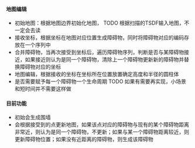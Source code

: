 #### 地图编辑

* 初始地图：根据地图边界初始化地图， TODO 根据扫描的TSDF输入地图，不一定会去读
* 接收坐标，根据坐标在地图对应位置生成障碍物，同时将障碍物对应的编码存放在一个序列中
* 合并障碍物，当再次接受到坐标后，遍历障碍物序列，判断是否与某障碍物接近，如果接近则认为是同一个障碍物，清除上一个障碍物更新新的障碍物并替换障碍物对应的坐标
* 地图编辑，根据接收的坐标在坐标所在位置放置确定高度和半径的圆柱体
* 是否需要赋予每一个障碍物一个生命周期 TODO 如果有需要再实现，小场景和短时间并不需要这样做

#### 目前功能
* 初始会生成围墙
* 会根据接受到的点更新地图，如果该点对应的障碍物与现有的某个障碍物距离非常近，则认为是同一个障碍物，不更新；如果与某一个障碍物距离较近，则更新障碍物位置；如果没有近距离的障碍物，则生成该障碍物
